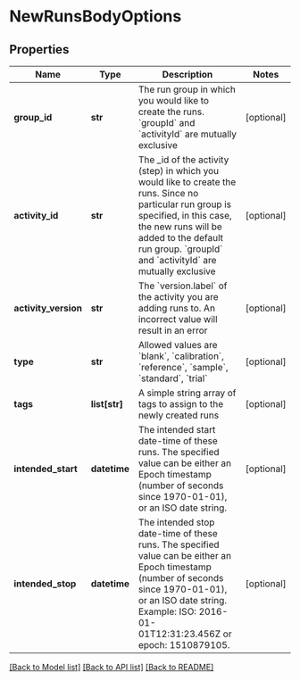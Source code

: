 # NewRunsBodyOptions

## Properties
Name | Type | Description | Notes
------------ | ------------- | ------------- | -------------
**group_id** | **str** | The run group in which you would like to create the runs. &#x60;groupId&#x60; and &#x60;activityId&#x60; are mutually exclusive | [optional] 
**activity_id** | **str** | The _id of the activity (step) in which you would like to create the runs. Since no particular run group is specified, in this case, the new runs will be added to the default run group. &#x60;groupId&#x60; and &#x60;activityId&#x60; are mutually exclusive | [optional] 
**activity_version** | **str** | The &#x60;version.label&#x60; of the activity you are adding runs to. An incorrect value will result in an error | [optional] 
**type** | **str** | Allowed values are &#x60;blank&#x60;, &#x60;calibration&#x60;, &#x60;reference&#x60;, &#x60;sample&#x60;, &#x60;standard&#x60;, &#x60;trial&#x60; | [optional] 
**tags** | **list[str]** | A simple string array of tags to assign to the newly created runs | [optional] 
**intended_start** | **datetime** | The intended start date-time of these runs. The specified value can be either an Epoch timestamp (number of seconds since 1970-01-01), or an ISO date string. | [optional] 
**intended_stop** | **datetime** | The intended stop date-time of these runs. The specified value can be either an Epoch timestamp (number of seconds since 1970-01-01), or an ISO date string. Example: ISO: 2016-01-01T12:31:23.456Z or epoch: 1510879105. | [optional] 

[[Back to Model list]](../README.md#documentation-for-models) [[Back to API list]](../README.md#documentation-for-api-endpoints) [[Back to README]](../README.md)

